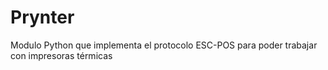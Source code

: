# Prynter

Modulo Python que implementa el protocolo ESC-POS para poder trabajar con impresoras térmicas
